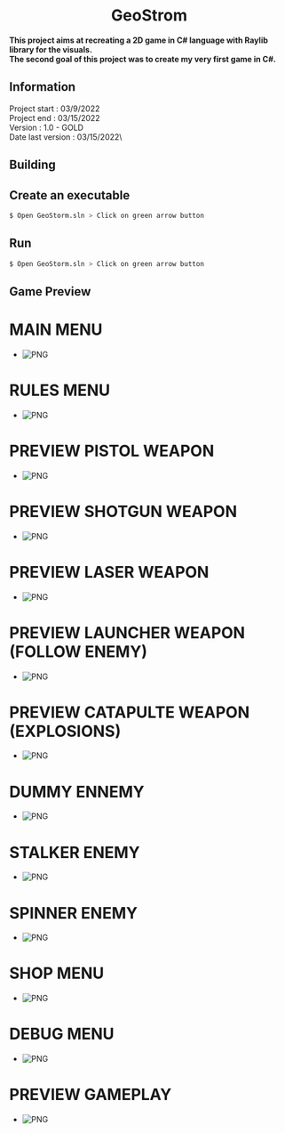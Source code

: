 <div align="center">

# GeoStrom
</div>

**This project aims at recreating a 2D game in C# language with Raylib library for the visuals.**<br/>
**The second goal of this project was to create my very first game in C#.**

## Information
Project start : 03/9/2022\
Project end : 03/15/2022\
Version : 1.0 - GOLD\
Date last version : 03/15/2022\

## Building
## Create an executable
```sh
$ Open GeoStorm.sln > Click on green arrow button
```
## Run
```sh
$ Open GeoStorm.sln > Click on green arrow button
```
## Game Preview
# MAIN MENU
- ![PNG](./Showcase/mainMenu.png)
# RULES MENU
- ![PNG](./Showcase/rules.png)

# PREVIEW PISTOL WEAPON
- ![PNG](./Showcase/pistol.png)
# PREVIEW SHOTGUN WEAPON
- ![PNG](./Showcase/shotgun.png)
# PREVIEW LASER WEAPON
- ![PNG](./Showcase/laser.png)
# PREVIEW LAUNCHER WEAPON (FOLLOW ENEMY)
- ![PNG](./Showcase/launcher.png)
# PREVIEW CATAPULTE WEAPON (EXPLOSIONS)
- ![PNG](./Showcase/catapulte.png)

# DUMMY ENNEMY
- ![PNG](./Showcase/dummy.png)
# STALKER ENEMY
- ![PNG](./Showcase/stalker.png)
# SPINNER ENEMY
- ![PNG](./Showcase/spinner.png)

# SHOP MENU
- ![PNG](./Showcase/shop.png)
# DEBUG MENU
- ![PNG](./Showcase/debugMenu.png)
# PREVIEW GAMEPLAY
- ![PNG](./Showcase/game.png)
